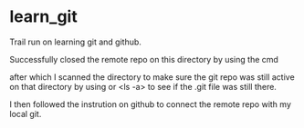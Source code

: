 # learn_git
Trail run on learning git and github.

Successfully closed the remote repo on this directory by using the cmd <git remote rm origin>

after which I scanned the directory to make sure the git repo was still active on that directory by using <git status> or <ls -a> to see if the .git file was still there. 

I then followed the instrution on github to connect the remote repo with my local git. 
